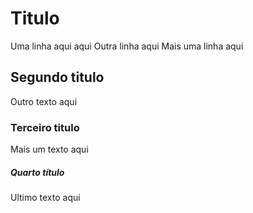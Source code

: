 # Titulo

Uma linha aqui aqui
Outra linha aqui
Mais uma linha aqui

## Segundo titulo

Outro texto aqui

### Terceiro titulo

Mais um texto aqui

##### Quarto título

Ultimo texto aqui
